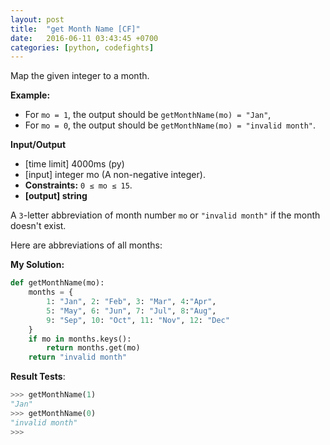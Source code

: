 ```yaml
---
layout: post
title:  "get Month Name [CF]"
date:   2016-06-11 03:43:45 +0700
categories: [python, codefights]
---
```


Map the given integer to a month.

**Example:**

* For `mo = 1`, the output should be `getMonthName(mo) = "Jan"`,
* For `mo = 0`, the output should be `getMonthName(mo) = "invalid month"`.

**Input/Output**

* [time limit] 4000ms (py)
* [input] integer mo (A non-negative integer).
* **Constraints:** `0 ≤ mo ≤ 15`.
* **[output] string**

A `3`-letter abbreviation of month number `mo` or `"invalid month"` if the month doesn't exist.

Here are abbreviations of all months:

**My Solution:**

```python
def getMonthName(mo):
    months = {
        1: "Jan", 2: "Feb", 3: "Mar", 4:"Apr", 
        5: "May", 6: "Jun", 7: "Jul", 8:"Aug", 
        9: "Sep", 10: "Oct", 11: "Nov", 12: "Dec"
    }
    if mo in months.keys():
        return months.get(mo)
    return "invalid month"
```

**Result Tests**:

```python
>>> getMonthName(1)
"Jan"
>>> getMonthName(0)
"invalid month"
>>>
```